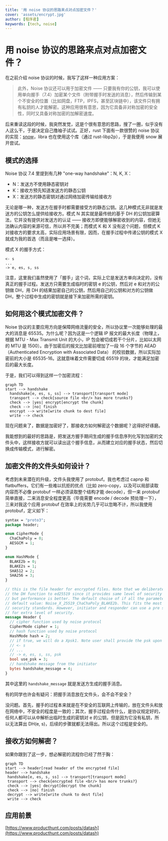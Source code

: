 ```yaml
---
title: '用 noise 协议的思路来点对点加密文件？'
cover: 'assets/encrypt.jpg'
author: [程序君]
keywords: [tech, noise]
---
```


# 用 noise 协议的思路来点对点加密文件？

在之前介绍 noise 协议的时候，我写了这样一种应用方案：

> 此外，Noise 协议还可以用于加密文件 —— 只要我有你的公钥，我可以使用单向握手（7.4）加密某个文件（附带握手时发送的消息），然后传输到某个不安全的位置（比如网盘，FTP，IPFS，甚至区块链中），该文件只有拥有私钥的人才能解密。这种应用很有意思，因为它具备非对称加密的安全性，同时又具备对称加密的加解密速度。

后来重读这段的时候，我突然发觉，这是个很有意思的思路，搜了一圈，似乎没有人这么干，于是决定自己撸袖子试试。正好，rust 下面有一款很赞的 noise 协议的实现：[snow](https://snow.rs)，libra 也在使用这个库（通过 rust-libp2p），于是我便用 snow 展开尝试。

## 模式的选择

Noise 协议 7.4 里提到有几种 "one-way handshake"：N, K, X：

* N：发送方不使用静态密钥对
* K：接收方预先知道发送方的静态公钥
* X：发送方的静态密钥对通过网络加密传输给接收方

无论是哪一种，发送方在握手时都需要接受方的静态公钥。这几种模式无非就是发送方的公钥怎么提供给接收方。模式 N 其实就是最传统的基于 DH 的公钥加密算法，它并没有提供对发送方的认证 —— 接收方即便能够解密收到的内容，但她无法确认内容的来源可信，所以并不完美；而模式 K 和 X 没有这个问题，但模式 K 对接收方的要求太高，实际应用场景有限，因而，在握手过程中传递公钥的模式 X 就成为我的首选（而且是唯一选择）。

模式 X 的握手方式：

```noise
<- s
...
-> e, es, s, ss
```

注意，这里我们虽然使用了「握手」这个词，实际上它是发送方单向决定的，没有真正的握手过程。发送方只需要生成临时的密钥 e 的公钥，然后对 e 和对方的公钥做 DH，用 DH 的结果加密自己的公钥，然后用自己的公钥和对方的公钥做 DH，整个过程中生成的密钥就是接下来加密所需的密钥。

## 如何用这个模式加密文件？

Noise 协议的主要应用方向是保障网络流量的安全，所以协议里一次能够处理的最大的消息是 65535。为什么呢？因为这是一个逻辑 IP 报文的最大长度（物理上，根据 MTU - Max Transmit Unit 的大小，IP 包会被切成若干个分片，比如以太网的 MTU 是 1500）。由于加密后的报文比加密前增加了一段 16 个字节的 AEAD（Authenticated Encryption with Associated Data） 的校验数据，所以实际加密前的大小是 65535-16。这就意味着文件需要切成 65519 的块，才能满足加密后的最大长度。

于是，我们可以得到这样一个加密流程：

```mermaid
graph TD
start --> handshake
  handshake[e, es, s, ss] --> transport[transport mode]
  transport --> check{source file <br/> has more trunks?}
  check --> |yes| encrypt[encrypt the chunk]
  check --> |no| finish
  encrypt --> write[write chunk to dest file]
  write --> check
```

现在问题来了，数据是加密好了，那接收方如何解密这个数据呢？这得好好琢磨。

我能想到的最好的思路是，把发送方握手期间生成的握手信息序列化写到加密的文件头中，这样接收方就可以读出这个握手信息，从而建立对应的握手状态，然后切换成传输模式，进行解密。

## 加密文件的文件头如何设计？

考虑到未来潜在的升级，文件头我使用了 protobuf。我也考虑过 capnp 和 flatbuffers，它们有一些难以抗拒的优点（比如 zero-copy，以及可以局部读取内容而不必像 protobuf 一样必须读取整个结构才能 decode），但一来 protobuf 简单直接，二来消息安全程度更高（毕竟需要 encode / decode 预处理一下），三来对我这个应用 protobuf 在效率上的劣势几乎可以忽略不计，所以我使用 protobuf，定义如下：

```protobuf
syntax = "proto3";
package header;

enum CipherMode {
  ChaChaPoly = 0;
  AESGCM = 1;
}

enum HashMode {
  BLAKE2b = 0;
  BLAKE2s = 1;
  SHA512 = 2;
  SHA256 = 3;
}

// this is the file header for encrypted files. Note that we deliberately fixed
// the DH function to ed25519 since it provides same level of security as ed448,
// but performance is better. The default choise of if all the parameters are
// default value: Noise_X_25519_ChaChaPoly_BLAKE2b. This fits the most of the
// security standards. However, initiator and responder can use a pre shared key
// for extra level of security.
message Header {
  // cipher function used by noise protocol
  CipherMode cipher = 1;
  // hash function used by noise protocol
  HashMode hash = 2;
  // if true, we will do a Xpsk1. Note user shall provide the psk upon Session::new.
  // <- s
  // ...
  // -> e, es, s, ss, psk
  bool use_psk = 3;
  // handshake message from the initiator
  bytes handshake_message = 4;
}
```

其中这里的 `handshake_message` 就是发送方生成的握手消息。

有的同学也许会有疑问：把握手消息放在文件头，会不会不安全？

没问题。首先，握手的过程本来就是在不安全的互联网上传输的，放在文件头和放在网络中，不安全的程度是一致的；其次，握手过程会传什么，是协议规定好的，任何人都可以从中解析出临时生成的密钥对 e 的公钥，但是因为它没有私钥，所以无法算出 DH(e, s)，后续的步骤就都无法得出。所以这个过程是安全的。

## 接收方如何解密？

如果你跟到了这一步，想必解密的流程你已经了然于胸：

```mermaid
graph TD
start --> header[read header of the encrypted file]
header --> handshake
 handshake[e, es, s, ss] --> transport[transport mode]
 transport --> check{encrypted file <br/> has more trunks?}
 check --> |yes| decrypt[decrypt the chunk]
 check --> |no| finish
 decrypt --> write[write chunk to dest file]
 write --> check
```

## 应用前景

[https://www.producthunt.com/posts/datash](https://www.producthunt.com/posts/datash)
